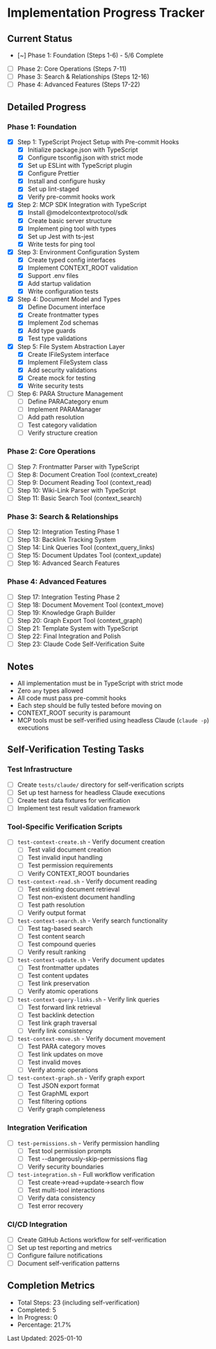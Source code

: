 # Implementation Progress Tracker

## Current Status

- [~] Phase 1: Foundation (Steps 1-6) - 5/6 Complete
- [ ] Phase 2: Core Operations (Steps 7-11)
- [ ] Phase 3: Search & Relationships (Steps 12-16)
- [ ] Phase 4: Advanced Features (Steps 17-22)

## Detailed Progress

### Phase 1: Foundation

- [x] Step 1: TypeScript Project Setup with Pre-commit Hooks
  - [x] Initialize package.json with TypeScript
  - [x] Configure tsconfig.json with strict mode
  - [x] Set up ESLint with TypeScript plugin
  - [x] Configure Prettier
  - [x] Install and configure husky
  - [x] Set up lint-staged
  - [x] Verify pre-commit hooks work
- [x] Step 2: MCP SDK Integration with TypeScript
  - [x] Install @modelcontextprotocol/sdk
  - [x] Create basic server structure
  - [x] Implement ping tool with types
  - [x] Set up Jest with ts-jest
  - [x] Write tests for ping tool
- [x] Step 3: Environment Configuration System
  - [x] Create typed config interfaces
  - [x] Implement CONTEXT_ROOT validation
  - [x] Support .env files
  - [x] Add startup validation
  - [x] Write configuration tests
- [x] Step 4: Document Model and Types
  - [x] Define Document interface
  - [x] Create frontmatter types
  - [x] Implement Zod schemas
  - [x] Add type guards
  - [x] Test type validations
- [x] Step 5: File System Abstraction Layer
  - [x] Create IFileSystem interface
  - [x] Implement FileSystem class
  - [x] Add security validations
  - [x] Create mock for testing
  - [x] Write security tests
- [ ] Step 6: PARA Structure Management
  - [ ] Define PARACategory enum
  - [ ] Implement PARAManager
  - [ ] Add path resolution
  - [ ] Test category validation
  - [ ] Verify structure creation

### Phase 2: Core Operations

- [ ] Step 7: Frontmatter Parser with TypeScript
- [ ] Step 8: Document Creation Tool (context_create)
- [ ] Step 9: Document Reading Tool (context_read)
- [ ] Step 10: Wiki-Link Parser with TypeScript
- [ ] Step 11: Basic Search Tool (context_search)

### Phase 3: Search & Relationships

- [ ] Step 12: Integration Testing Phase 1
- [ ] Step 13: Backlink Tracking System
- [ ] Step 14: Link Queries Tool (context_query_links)
- [ ] Step 15: Document Updates Tool (context_update)
- [ ] Step 16: Advanced Search Features

### Phase 4: Advanced Features

- [ ] Step 17: Integration Testing Phase 2
- [ ] Step 18: Document Movement Tool (context_move)
- [ ] Step 19: Knowledge Graph Builder
- [ ] Step 20: Graph Export Tool (context_graph)
- [ ] Step 21: Template System with TypeScript
- [ ] Step 22: Final Integration and Polish
- [ ] Step 23: Claude Code Self-Verification Suite

## Notes

- All implementation must be in TypeScript with strict mode
- Zero `any` types allowed
- All code must pass pre-commit hooks
- Each step should be fully tested before moving on
- CONTEXT_ROOT security is paramount
- MCP tools must be self-verified using headless Claude (`claude -p`) executions

## Self-Verification Testing Tasks

### Test Infrastructure

- [ ] Create `tests/claude/` directory for self-verification scripts
- [ ] Set up test harness for headless Claude executions
- [ ] Create test data fixtures for verification
- [ ] Implement test result validation framework

### Tool-Specific Verification Scripts

- [ ] `test-context-create.sh` - Verify document creation
  - [ ] Test valid document creation
  - [ ] Test invalid input handling
  - [ ] Test permission requirements
  - [ ] Verify CONTEXT_ROOT boundaries
- [ ] `test-context-read.sh` - Verify document reading
  - [ ] Test existing document retrieval
  - [ ] Test non-existent document handling
  - [ ] Test path resolution
  - [ ] Verify output format
- [ ] `test-context-search.sh` - Verify search functionality
  - [ ] Test tag-based search
  - [ ] Test content search
  - [ ] Test compound queries
  - [ ] Verify result ranking
- [ ] `test-context-update.sh` - Verify document updates
  - [ ] Test frontmatter updates
  - [ ] Test content updates
  - [ ] Test link preservation
  - [ ] Verify atomic operations
- [ ] `test-context-query-links.sh` - Verify link queries
  - [ ] Test forward link retrieval
  - [ ] Test backlink detection
  - [ ] Test link graph traversal
  - [ ] Verify link consistency
- [ ] `test-context-move.sh` - Verify document movement
  - [ ] Test PARA category moves
  - [ ] Test link updates on move
  - [ ] Test invalid moves
  - [ ] Verify atomic operations
- [ ] `test-context-graph.sh` - Verify graph export
  - [ ] Test JSON export format
  - [ ] Test GraphML export
  - [ ] Test filtering options
  - [ ] Verify graph completeness

### Integration Verification

- [ ] `test-permissions.sh` - Verify permission handling
  - [ ] Test tool permission prompts
  - [ ] Test --dangerously-skip-permissions flag
  - [ ] Verify security boundaries
- [ ] `test-integration.sh` - Full workflow verification
  - [ ] Test create->read->update->search flow
  - [ ] Test multi-tool interactions
  - [ ] Verify data consistency
  - [ ] Test error recovery

### CI/CD Integration

- [ ] Create GitHub Actions workflow for self-verification
- [ ] Set up test reporting and metrics
- [ ] Configure failure notifications
- [ ] Document self-verification patterns

## Completion Metrics

- Total Steps: 23 (including self-verification)
- Completed: 5
- In Progress: 0
- Percentage: 21.7%

Last Updated: 2025-01-10
